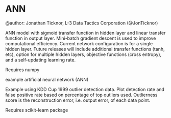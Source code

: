 ANN
===
@author: Jonathan Ticknor, L-3 Data Tactics Corporation (@JonTicknor)

ANN model with sigmoid transfer function in hidden layer and
linear transfer function in output layer. Mini-batch gradient descent 
is used to improve computational efficiency. Current network configuration
is for a single hidden layer. Future releases will include additional 
transfer functions (tanh, etc), option for multiple hidden layers, objective 
functions (cross entropy), and a self-updating learning rate.

Requires numpy

example artificial neural network (ANN) 

Example using KDD Cup 1999 outlier detection data.
Plot detection rate and false positive rate based on percentage
of top outliers used. Outlierness score is the reconstruction error,
i.e. output error, of each data point.

Requires scikit-learn package

